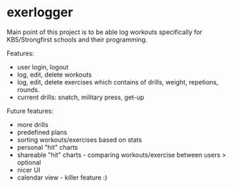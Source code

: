 # exerlogger

Main point of this project is to be able log workouts specifically for KB5/Strongfirst schools and their programming.

Features:
- user login, logout
- log, edit, delete workouts
- log, edit, delete exercises which contains of drills, weight, repetions, rounds. 
- current drills: snatch, military press, get-up

Future features:
- more drills
- predefined plans
- sorting workouts/exercises based on stats
- personal "hit" charts
- shareable "hit" charts - comparing workouts/exercise between users > optional
- nicer UI
- calendar view - killer feature :)

